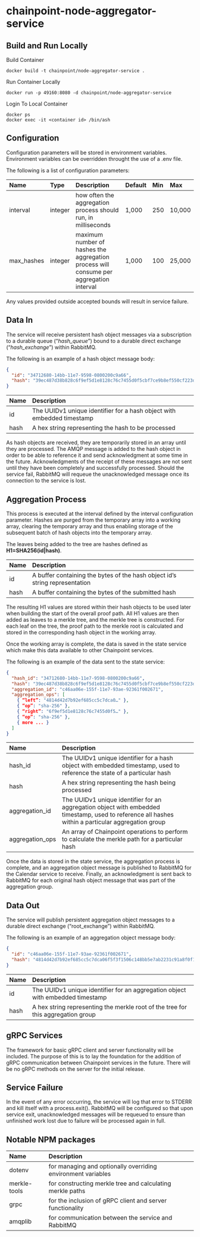 # chainpoint-node-aggregator-service

## Build and Run Locally

Build Container

```
docker build -t chainpoint/node-aggregator-service .
```

Run Container Locally

```
docker run -p 49160:8080 -d chainpoint/node-aggregator-service
```

Login To Local Container

```
docker ps
docker exec -it <container id> /bin/ash
```

## Configuration
Configuration parameters will be stored in environment variables. Environment variables can be overridden throught the use of a .env file. 

The following is a list of configuration parameters:

| Name           | Type         | Description  | Default | Min | Max |
| :------------- |:-------------|:-------------|:----|:----|:--------|
| interval       | integer      | how often the aggregation process should run, in milliseconds | 1,000 | 250 | 10,000 | 
| max_hashes     | integer      | maximum number of hashes the aggregation process will consume per aggregation interval | 1,000 | 100 | 25,000 | 

Any values provided outside accepted bounds will result in service failure.

## Data In
The service will receive persistent hash object messages via a subscription to a durable queue (“*hash_queue*”) bound to a durable direct exchange (“*hash_exchange*”) within RabbitMQ. 

The following is an example of a hash object message body: 
```json
{
  "id": "34712680-14bb-11e7-9598-0800200c9a66",
  "hash": "39ec487d38b828c6f9ef5d1e8128c76c7455d0f5cbf7ce9b8ef550cf223dfbc3"
}
```
| Name | Description                                                            |
| :--- |:-----------------------------------------------------------------------|
| id   | The UUIDv1 unique identifier for a hash object with embedded timestamp |
| hash | A hex string representing the hash to be processed                     |

As hash objects are received, they are temporarily stored in an array until they are processed. The AMQP message is added to the hash object in order to be able to reference it and send acknowledgment at some time in the future. Acknowledgments of the receipt of these messages are not sent until they have been completely and successfully processed. Should the service fail, RabbitMQ will requeue the unacknowledged message once its connection to the service is lost.

## Aggregation Process
This process is executed at the interval defined by the interval configuration parameter. Hashes are purged from the temporary array into a working array, clearing the temporary array and thus enabling storage of the subsequent batch of hash objects into the temporary array. 

The leaves being added to the tree are hashes defined as **H1=SHA256(id|hash)**. 

| Name | Description                                                            |
| :--- |:-----------------------------------------------------------------------|
| id   | A buffer containing the bytes of the hash object id’s string representation |
| hash | A buffer containing the bytes of the submitted hash                    |

The resulting H1 values are stored within their hash objects to be used later when building the start of the overall proof path. All H1 values are then added as leaves to a merkle tree, and the merkle tree is constructed. For each leaf on the tree, the proof path to the merkle root is calculated and stored in the corresponding hash object in the working array.

Once the working array is complete, the data is saved in the state service which make this data available to other Chainpoint services.  

The following is an example of the data sent to the state service: 
```json
{
  "hash_id": "34712680-14bb-11e7-9598-0800200c9a66",
  "hash": "39ec487d38b828c6f9ef5d1e8128c76c7455d0f5cbf7ce9b8ef550cf223dfbc3",
  "aggregation_id": "c46aa06e-155f-11e7-93ae-92361f002671",
  "aggregation_ops": [
    { “left”: "4814d42d7b92ef685cc5c7dca0…" },
    { “op”: "sha-256" },
    { “right”: "6f9ef5d1e8128c76c7455d0f5…" },
    { “op”: "sha-256" },
    { more ... }
  ]
}
```
| Name             | Description                                                            |
| :--------------- |:-----------------------------------------------------------------------|
| hash_id          | The UUIDv1 unique identifier for a hash object with embedded timestamp, used to reference the state of a particular hash |
| hash             | A hex string representing the hash being processed |
| aggregation_id   | The UUIDv1 unique identifier for an aggregation object with embedded timestamp, used to reference all hashes within a particular aggregation group |
| aggregation_ops  | An array of Chainpoint operations to perform to calculate the merkle path for a particular hash |\

Once the data is stored in the state service, the aggregation process is complete, and an aggregation object message is published to RabbitMQ for the Calendar service to receive. Finally, an acknowledgment is sent back to RabbitMQ for each original hash object message that was part of the aggregation group.

## Data Out
The service will publish persistent aggregation object messages to a durable direct exchange (“root_exchange”) within RabbitMQ. 

The following is an example of an aggregation object message body: 
```json
{
  "id": "c46aa06e-155f-11e7-93ae-92361f002671",
  "hash": "4814d42d7b92ef685cc5c7dca06f5f3f1506c148bb5e7ab2231c91a8f0f119b2"
}
```
| Name | Description                                                            |
| :--- |:-----------------------------------------------------------------------|
| id   | The UUIDv1 unique identifier for an aggregation object with embedded timestamp |
| hash | A hex string representing the merkle root of the tree for this aggregation group |


## gRPC Services
The framework for basic gRPC client and server functionality will be included. The purpose of this is to lay the foundation for the addition of gRPC communication between Chainpoint services in the future. There will be no gRPC methods on the server for the initial release.


## Service Failure
In the event of any error occurring, the service will log that error to STDERR and kill itself with a process.exit(). RabbitMQ will be configured so that upon service exit, unacknowledged messages will be requeued to ensure than unfinished work lost due to failure will be processed again in full.


## Notable NPM packages
| Name         | Description                                                            |
| :---         |:-----------------------------------------------------------------------|
| dotenv       | for managing and optionally overriding environment variables |
| merkle-tools | for constructing merkle tree and calculating merkle paths |
| grpc         | for the inclusion of gRPC client and server functionality |
| amqplib      | for communication between the service and RabbitMQ |






